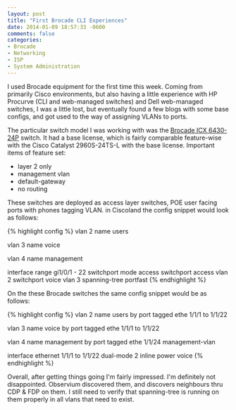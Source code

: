 ```yaml
---
layout: post
title: "First Brocade CLI Experiences"
date: 2014-01-09 18:57:33 -0600
comments: false
categories: 
- Brocade
- Networking
- ISP
- System Administration
---
```

I used Brocade equipment for the first time this week. Coming from primarily Cisco environments, but also having a little experience with HP Procurve (CLI and web-managed switches) and Dell web-managed switches, I was a little lost, but eventually found a few blogs with some base configs, and got used to the way of assigning VLANs to ports. 


The particular switch model I was working with was the [Brocade ICX 6430-24P](http://www.brocade.com/products/all/switches/product-details/icx-6430-and-6450-switches/index.page) switch. It had a base license, which is fairly comparable feature-wise with the Cisco Catalyst 2960S-24TS-L with the base license. Important items of feature set:

*	layer 2 only
*	management vlan
*	default-gateway
*	no routing

These switches are deployed as access layer switches, POE user facing ports with phones tagging VLAN. in Ciscoland the config snippet would look as follows:

{% highlight config %}
vlan 2
 name users

vlan 3
 name voice

vlan 4
 name management

 interface range gi1/0/1 - 22
  switchport mode access
  switchport access vlan 2
  switchport voice vlan 3
  spanning-tree portfast
{% endhighlight %}

On the these Brocade switches the same config snippet would be as follows:

{% highlight config %}
vlan 2 name users by port
 tagged ethe 1/1/1 to 1/1/22

vlan 3 name voice by port
 tagged ethe 1/1/1 to 1/1/22

vlan 4 name management by port
 tagged ethe 1/1/24
 management-vlan

interface ethernet 1/1/1 to 1/1/22
 dual-mode 2
 inline power
 voice 
{% endhighlight %}

Overall, after getting things going I'm fairly impressed. I'm definitely not disappointed. Observium discovered them, and discovers neighbours thru CDP &amp; FDP on them. I still need to verify that spanning-tree is running on them properly in all vlans that need to exist.
